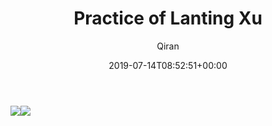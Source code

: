 ﻿---
title: Practice of Lanting Xu
author: Qiran
type: post
date: 2019-07-14T08:52:51+00:00
draft: true
private: true
aliases: ["/practice-of-lanting-xu/"]
tags:
 - Calligraphy
---
![](/uploads/2019/07/IMG_20190714_110701-1.jpg)![](/uploads/2019/07/IMG_20190714_101211.jpg)

